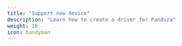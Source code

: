 ```yaml
---
title: "Support new device"
description: "Learn how to create a driver for Panduza"
weight: 10
icon: handyman
---
```


